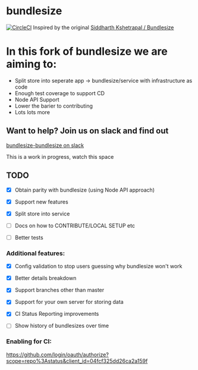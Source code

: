 # bundlesize
[![CircleCI](https://circleci.com/gh/bundlesize/bundlesize.svg?style=svg)](https://circleci.com/gh/bundlesize/bundlesize)
Inspired by the original [Siddharth Kshetrapal / Bundlesize](https://github.com/siddharthkp/bundlesize)

# In this fork of bundlesize we are aiming to:
- Split store into seperate app -> bundlesize/service with infrastructure as code
- Enough test coverage to support CD
- Node API Support
- Lower the barier to contributing
- Lots lots more


## Want to help? Join us on slack and find out
[bundlesize-bundlesize on slack](https://join.slack.com/t/bundlesize-bundlesize/shared_invite/enQtMzUwNjYxNTMwMzcyLWE5NGI4MzZjMjM4MTRlYzllOTMwYzIzZWNjM2MyMjBmMzNjNGM0ZGVhODc2YjFkNzIwMzNkYjk3NzE0MjZkOTc)


This is a work in progress, watch this space
## TODO
- [x] Obtain parity with bundlesize (using Node API approach)
- [x] Support new features
- [x] Split store into service
- [ ] Docs on how to CONTRIBUTE/LOCAL SETUP etc
- [ ] Better tests


### Additional features:
- [x] Config validation to stop users guessing why bundlesize won't work
- [x] Better details breakdown
- [x] Support branches other than master
- [x] Support for your own server for storing data
- [x] CI Status Reporting improvements
- [ ] Show history of bundlesizes over time



### Enabling for CI:
https://github.com/login/oauth/authorize?scope=repo%3Astatus&client_id=04fcf325dd26ca2a159f


